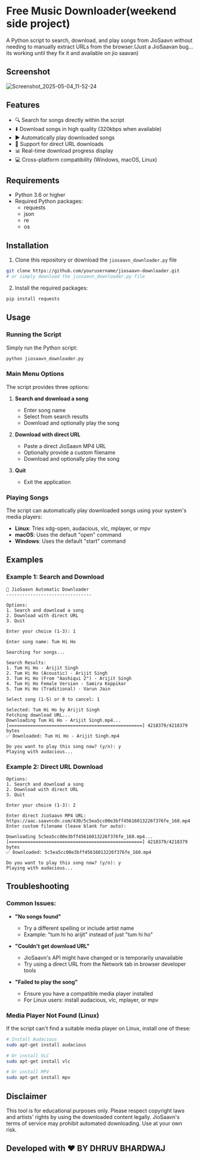 # Free Music Downloader(weekend side project)

A Python script to search, download, and play songs from JioSaavn without needing to manually extract URLs from the browser.(Just a JioSaavan bug... its working until they fix it and available on jio saavan)

## Screenshot
![Screenshot_2025-05-04_11-52-24](https://github.com/user-attachments/assets/24278023-db64-432a-b918-e69dba0b1cd9)


## Features

- 🔍 Search for songs directly within the script
- ⬇️ Download songs in high quality (320kbps when available)
- ▶️ Automatically play downloaded songs
- 📲 Support for direct URL downloads
- 📊 Real-time download progress display
- 💻 Cross-platform compatibility (Windows, macOS, Linux)

## Requirements

- Python 3.6 or higher
- Required Python packages:
  - requests
  - json
  - re
  - os

## Installation

1. Clone this repository or download the `jiosaavn_downloader.py` file

```bash
git clone https://github.com/yourusername/jiosaavn-downloader.git
# or simply download the jiosaavn_downloader.py file
```

2. Install the required packages:

```bash
pip install requests
```

## Usage

### Running the Script

Simply run the Python script:

```bash
python jiosaavn_downloader.py
```

### Main Menu Options

The script provides three options:

1. **Search and download a song**
   - Enter song name
   - Select from search results
   - Download and optionally play the song

2. **Download with direct URL**
   - Paste a direct JioSaavn MP4 URL
   - Optionally provide a custom filename
   - Download and optionally play the song

3. **Quit**
   - Exit the application

### Playing Songs

The script can automatically play downloaded songs using your system's media players:

- **Linux**: Tries xdg-open, audacious, vlc, mplayer, or mpv
- **macOS**: Uses the default "open" command
- **Windows**: Uses the default "start" command

## Examples

### Example 1: Search and Download

```
🎵 JioSaavn Automatic Downloader
--------------------------------

Options:
1. Search and download a song
2. Download with direct URL
3. Quit

Enter your choice (1-3): 1

Enter song name: Tum Hi Ho

Searching for songs...

Search Results:
1. Tum Hi Ho - Arijit Singh
2. Tum Hi Ho (Acoustic) - Arijit Singh
3. Tum Hi Ho (From "Aashiqui 2") - Arijit Singh
4. Tum Hi Ho Female Version - Samira Koppikar
5. Tum Hi Ho (Traditional) - Varun Jain

Select song (1-5) or 0 to cancel: 1

Selected: Tum Hi Ho by Arijit Singh
Fetching download URL...
Downloading Tum Hi Ho - Arijit Singh.mp4...
[==================================================] 4218379/4218379 bytes
✅ Downloaded: Tum Hi Ho - Arijit Singh.mp4

Do you want to play this song now? (y/n): y
Playing with audacious...
```

### Example 2: Direct URL Download

```
Options:
1. Search and download a song
2. Download with direct URL
3. Quit

Enter your choice (1-3): 2

Enter direct JioSaavn MP4 URL: https://aac.saavncdn.com/430/5c5ea5cc00e3bff45616013226f376fe_160.mp4
Enter custom filename (leave blank for auto): 

Downloading 5c5ea5cc00e3bff45616013226f376fe_160.mp4...
[==================================================] 4218379/4218379 bytes
✅ Downloaded: 5c5ea5cc00e3bff45616013226f376fe_160.mp4

Do you want to play this song now? (y/n): y
Playing with audacious...
```

## Troubleshooting

### Common Issues:

- **"No songs found"**
  - Try a different spelling or include artist name
  - Example: "tum hi ho arijit" instead of just "tum hi ho"

- **"Couldn't get download URL"**
  - JioSaavn's API might have changed or is temporarily unavailable
  - Try using a direct URL from the Network tab in browser developer tools

- **"Failed to play the song"**
  - Ensure you have a compatible media player installed
  - For Linux users: install audacious, vlc, mplayer, or mpv

### Media Player Not Found (Linux)

If the script can't find a suitable media player on Linux, install one of these:

```bash
# Install Audacious
sudo apt-get install audacious

# Or install VLC
sudo apt-get install vlc

# Or install MPV
sudo apt-get install mpv
```

## Disclaimer

This tool is for educational purposes only. Please respect copyright laws and artists' rights by using the downloaded content legally. JioSaavn's terms of service may prohibit automated downloading. Use at your own risk.

## Developed with ❤️ BY DHRUV BHARDWAJ
